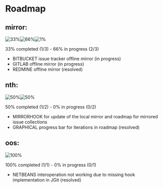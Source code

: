 # Roadmap

## mirror:

![33%](https://di.9f8.de/231x30/000000/FFFFFF.png&text=33%25)![66%](https://di.9f8.de/462x30/606060/FFFFFF.png&text=66%25)![1%](https://di.9f8.de/7x30/eeeeee/808080.png&text=1%25)

33% completed (1/3) - 66% in progress (2/3)

* BITBUCKET issue tracker offline mirror (in progress)
* GITLAB offline mirror (in progress)
* REDMINE offline mirror (resolved)

## nth:

![50%](https://di.9f8.de/350x30/000000/FFFFFF.png&text=50%25)![50%](https://di.9f8.de/350x30/eeeeee/808080.png&text=50%25)

50% completed (1/2) - 0% in progress (0/2)

* MIRRORHOOK for update of the local mirror and roadmap for mirrored issue collections
* GRAPHICAL progress bar for iterations in roadmap (resolved)

## oos:

![100%](https://di.9f8.de/700x30/000000/FFFFFF.png&text=100%25)

100% completed (1/1) - 0% in progress (0/1)

* NETBEANS interoperation not working due to missing hook implementation in JGit (resolved)

